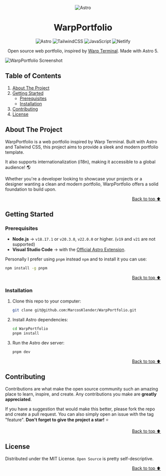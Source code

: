 <a id="readme-top"></a>

<div align="center">

![Astro](https://astro.build/assets/press/astro-icon-light-gradient.svg)

</div>

<h1 align="center">WarpPortfolio</h1>

<div align="center">

![Astro](https://img.shields.io/badge/Astro-0C1222?style=for-the-badge&logo=astro&logoColor=FDFDFE)
![TailwindCSS](https://img.shields.io/badge/Tailwind_CSS-38B2AC?style=for-the-badge&logo=tailwind-css&logoColor=white)
![JavaScript](https://img.shields.io/badge/JavaScript-323330?style=for-the-badge&logo=javascript&logoColor=F7DF1E)
![Netlify](https://img.shields.io/badge/Netlify-00C7B7?style=for-the-badge&logo=netlify&logoColor=white)

Open source web portfolio, inspired by [Warp Terminal](https://www.warp.dev/). Made with Astro 5.

</div>

![WarpPortfolio Screenshot](https://i.ibb.co/H2N58ZV/Warp-Screenshot.webp)


## Table of Contents

  <ol>
    <li>
      <a href="#about-the-project">About The Project</a>
    </li>
    <li>
      <a href="#getting-started">Getting Started</a>
      <ul>
        <li><a href="#prerequisites">Prerequisites</a></li>
        <li><a href="#installation">Installation</a></li>
      </ul>
    </li>
    <li><a href="#contributing">Contributing</a></li>
    <li><a href="#license">License</a></li>
  </ol>


## About The Project

WarpPortfolio is a web portfolio inspired by Warp Terminal. Built with Astro and Tailwind CSS, this project aims to provide a sleek and modern portfolio template.

It also supports internationalization (i18n), making it accessible to a global audience! 🌎

Whether you're a developer looking to showcase your projects or a designer wanting a clean and modern portfolio, WarpPortfolio offers a solid foundation to build upon.

<p align="right"><a href="#readme-top">Back to top ⬆️</a></p>


## Getting Started

### Prerequisites

- **Node.js** -> `v18.17.1` or `v20.3.0`, `v22.0.0` or higher. (`v19` and `v21` are not supported)
- **Visual Studio Code** -> with the [Official Astro Extension](https://marketplace.visualstudio.com/items?itemName=astro-build.astro-vscode).

Personally I prefer using `pnpm` instead `npm` and to install it you can use:

  ```sh
  npm install -g pnpm
  ```

<p align="right"><a href="#readme-top">Back to top ⬆️</a></p>

### Installation

1. Clone this repo to your computer:
   ```sh
   git clone git@github.com:MarcosKlender/WarpPortfolio.git
   ```
2. Install Astro dependencies:
   ```sh
   cd WarpPortfolio
   pnpm install
   ```
3. Run the Astro dev server:
   ```sh
   pnpm dev
   ```
   
<p align="right"><a href="#readme-top">Back to top ⬆️</a></p>

## Contributing

Contributions are what make the open source community such an amazing place to learn, inspire, and create. Any contributions you make are **greatly appreciated**.

If you have a suggestion that would make this better, please fork the repo and create a pull request. You can also simply open an issue with the tag "feature".
**Don't forget to give the project a star!** ⭐

<p align="right"><a href="#readme-top">Back to top ⬆️</a></p>


## License

Distributed under the MIT License. `Open Source` is pretty self-descriptive.

<p align="right"><a href="#readme-top">Back to top ⬆️</a></p>